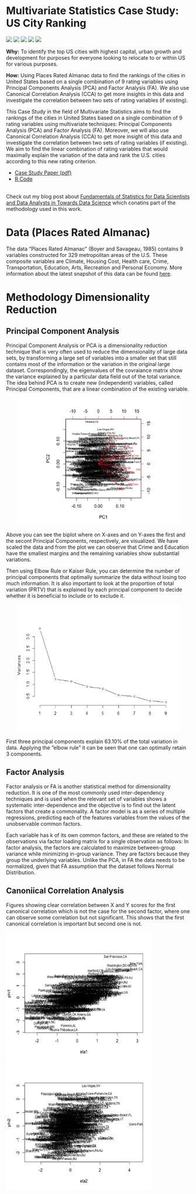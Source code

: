 # Multivariate Statistics Case Study: US City Ranking

[![](https://img.shields.io/badge/RStudio-Code__Run-blue?logo=RStudio)]()
[![](https://img.shields.io/badge/Multivariate-Statistics-red)]()
[![](https://img.shields.io/badge/Statistics-PCA-yellow)]()
[![](https://img.shields.io/badge/Statistics-FA-green)]()
[![](https://img.shields.io/badge/Statistics-CCA-purple)]()



**Why:** To identify the top US cities with highest capital, urban growth and development for purposes for everyone looking to relocate to or within US for various purposes.

**How:** Using Places Rated Almanac data to find the rankings of the cities in United States based on a single combination of 9 rating variables using Principal Components Analysis (PCA) and Factor Analysis (FA). We also use Canonical Correlation Analysis (CCA) to get more insights in this data and investigate the correlation between two sets of rating variables (if existing).

This Case Study in the field of Multivariate Statistics aims to find the rankings of the cities in United States based on a single combination of 9 rating variables using multivariate techniques: Principal Components Analysis (PCA) and Factor Analysis (FA). Moreover, we will also use Canonical Correlation Analysis (CCA) to get more insight of this data and investigate the correlation between two sets of rating variables (if existing). We aim to find the linear combination of rating variables that would maximally explain the variation of the data and rank the U.S. cities according to this new rating criterion.
- <a href = "https://github.com/TatevKaren/mathematics-statistics-for-data-science/blob/main/MultivariateStatistics_CaseStudy_PCA_FA_CCA.pdf">Case Study Paper (pdf)</a>
- <a href= "https://github.com/TatevKaren/mathematics-statistics-for-data-science/blob/main/MultivariateStat_PCA_FA_CCA_code.R">R Code</a>

<br> 
Check out my blog post about <a href = "https://towardsdatascience.com/fundamentals-of-statistics-for-data-scientists-and-data-analysts-69d93a05aae7">Fundamentals of Statistics for Data Scientists and Data Analysts in Towards Data Science</a> which conatins part of the methodology used in this work.
<br>

# Data (Places Rated Almanac)
The data “Places Rated Almanac” (Boyer and Savageau, 1985) contains 9 variables constructed for 329 metropolitan areas of the U.S. These composite variables are Climate, Housing Cost, Health care, Crime, Transportation, Education, Arts, Recreation and Personal Economy. More information about the latest snapshot of this data can be found <a href = "https://www.americansforthearts.org/by-program/reports-and-data/legislation-policy/naappd/places-rated-almanac-your-guide-to-finding-the-best-places-to-live-in-america-0">here</a>.



# Methodology Dimensionality Reduction 

## Principal Component Analysis
Principal Component Analysis or PCA is a dimensionality reduction technique that is very often used to reduce the dimensionality of large data sets, by transforming a large set of variables into a smaller set that still contains most of the information or the variation in the original large dataset. Correspondingly, the eigenvalues of the covraiance matrix show the variance explained by a particular data field out of the total variance. The idea behind PCA is to create new (independent) variables, called Principal Components, that are a linear combination of the existing variable.
<p align="center">
<img src="https://github.com/TatevKaren/Multivariate-Statistics/blob/main/PCA_plot.png?raw=true"
  alt="Principle Component Analysis"
  width="450" height="350"></p>
  
Above you can see the biplot where on X-axes and on Y-axes the first and the secont Principal Components, respectively, are visualized. We have scaled the data and from the plot we can observe that Crime and Education have the smallest margins and the remaining variables show substantial variations. 
  
Then using Elbow Rule or Kaiser Rule, you can determine the number of principal components that optimally summarize the data without losing too much information. It is also important to look at the proportion of total variation (PRTV) that is explained by each principal component to decide whether it is beneficial to include or to exclude it. 
<p align="center">
<img src="https://github.com/TatevKaren/Multivariate-Statistics/blob/main/Elbow_rule_%25varc_explained.png?raw=true"
  alt="Principle Component Analysis: Elbow Rule % Variation Explained"
  width="450" height="350">
</p>
First three principal components explain 63.10% of the total variation in data. Applying the ”elbow rule” it can be seen that one can optimally retain 3 components.  
<br>

## Factor Analysis
Factor analysis or FA is another statistical method for dimensionality reduction. It is one of the most commonly used inter-dependency techniques and is used when the relevant set of variables shows a systematic inter-dependence and the objective is to find out the latent factors that create a commonality. A factor model is as a series of multiple regressions, predicting each of the features variables from the values of the unobservable common factors.

Each variable has k of its own common factors, and these are related to the observations via factor loading matrix for a single observation as follows: In factor analysis, the factors are calculated to maximize between-group variance while minimizing in-group variance. They are factors because they group the underlying variables. Unlike the PCA, in FA the data needs to be normalized, given that FA assumption that the dataset follows Normal Distribution.

## Canoniical Correlation Analysis

Figures showing clear correlation between X and Y scores for the first canonical correlation which is not the case for the second factor, where one can observe some correlation but not significant. This shows that the first canonical correlation is important but second one is not.
<p align="left">
<img src="https://github.com/TatevKaren/Multivariate-Statistics/blob/main/CCA_plot2.png?raw=true"
  alt="Canonical Correlation Plot 2"
  width="400" height="350">
<img src="https://github.com/TatevKaren/Multivariate-Statistics/blob/main/CCA_plot1.png?raw=true"
  alt="Canonical Correlation Plot 1"
  width="400" height="350">
</p>


##




<br>
